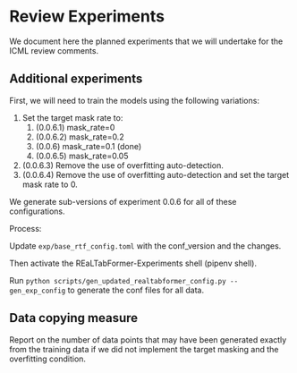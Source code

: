 # Review Experiments

We document here the planned experiments that we will undertake for the ICML review comments.

## Additional experiments

First, we will need to train the models using the following variations:
1. Set the target mask rate to:
   1. (0.0.6.1) mask_rate=0
   2. (0.0.6.2) mask_rate=0.2
   3. (0.0.6) mask_rate=0.1 (done)
   4. (0.0.6.5) mask_rate=0.05
2. (0.0.6.3) Remove the use of overfitting auto-detection.
3. (0.0.6.4) Remove the use of overfitting auto-detection and set the target mask rate to 0.

We generate sub-versions of experiment 0.0.6 for all of these configurations.


Process:

Update `exp/base_rtf_config.toml` with the conf_version and the changes.

Then activate the REaLTabFormer-Experiments shell (pipenv shell).

Run `python scripts/gen_updated_realtabformer_config.py --gen_exp_config` to generate the conf files for all data.


## Data copying measure

Report on the number of data points that may have been generated exactly from the training data if we did not implement the target masking and the overfitting condition.

